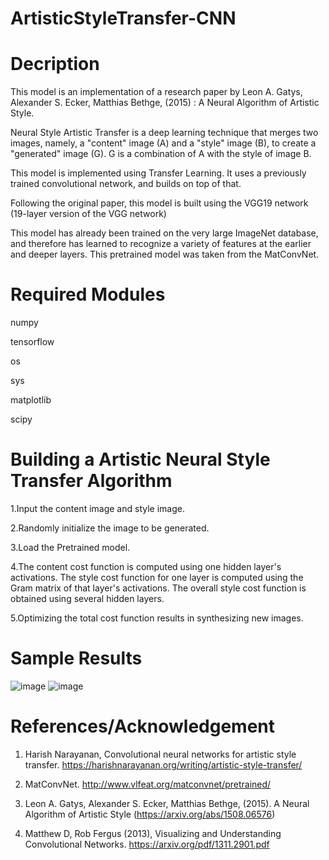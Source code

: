 # ArtisticStyleTransfer-CNN

# Decription

This model is an implementation of a research paper by Leon A. Gatys, Alexander S. Ecker, Matthias Bethge, (2015) : A Neural Algorithm of Artistic Style.
 
Neural Style Artistic Transfer is a deep learning technique that merges two images, namely, a "content" image (A) and a "style" image (B), to create a "generated" image (G). G is a combination of A with the style of image B.

This model is implemented using Transfer Learning. It uses a previously trained convolutional network, and builds on top of that. 

Following the original paper, this model is built using the VGG19 network (19-layer version of the VGG network) 

This model has already been trained on the very large ImageNet database, and therefore has learned to recognize a variety of features at the earlier and deeper layers. This pretrained model was taken from the MatConvNet.

 # Required Modules
 
 numpy 
 
 tensorflow

os

sys

matplotlib

scipy
 
 # Building a Artistic Neural Style Transfer Algorithm
 
1.Input the content image and style image.

2.Randomly initialize the image to be generated.

3.Load the Pretrained model.

4.The content cost function is computed using one hidden layer's activations.
The style cost function for one layer is computed using the Gram matrix of that layer's activations. The overall style cost function is obtained using several hidden layers.

5.Optimizing the total cost function results in synthesizing new images.

# Sample Results

![image](https://user-images.githubusercontent.com/54103472/80914077-f97b2800-8d66-11ea-8df1-98c6919423bd.png)
![image](https://user-images.githubusercontent.com/54103472/80914096-0f88e880-8d67-11ea-854e-355acc468c77.png)

# References/Acknowledgement

1. Harish Narayanan, Convolutional neural networks for artistic style transfer. https://harishnarayanan.org/writing/artistic-style-transfer/

2. MatConvNet. http://www.vlfeat.org/matconvnet/pretrained/

3. Leon A. Gatys, Alexander S. Ecker, Matthias Bethge, (2015). A Neural Algorithm of Artistic Style (https://arxiv.org/abs/1508.06576)

4. Matthew D, Rob Fergus (2013), Visualizing and Understanding Convolutional Networks. https://arxiv.org/pdf/1311.2901.pdf

